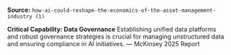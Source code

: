 **Source:** `how-ai-could-reshape-the-economics-of-the-asset-management-industry (1)`

**Critical Capability: Data Governance**
Establishing unified data platforms and robust governance strategies is crucial for managing unstructured data and ensuring compliance in AI initiatives. — McKinsey 2025 Report
